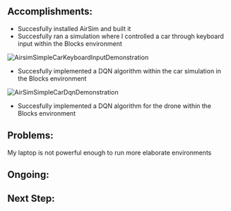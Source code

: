 ## Accomplishments:
* Succesfully installed AirSim and built it
* Succesfully ran a simulation where I controlled a car through keyboard input within the Blocks environment

 ![AirsimSimpleCarKeyboardInputDemonstration](https://user-images.githubusercontent.com/52840861/174491451-7139de32-93e7-49e4-ba54-a94243bb6741.gif)
* Succesfully implemented a DQN algorithm within the car simulation in the Blocks environment

![AirSimSimpleCarDqnDemonstration](https://user-images.githubusercontent.com/52840861/174493893-7acba4f4-00cf-41f9-bd26-ab20aef7c81a.gif)

* Succesfully implemented a DQN algorithm for the drone within the Blocks environment



## Problems:
My laptop is not powerful enough to run more elaborate environments

## Ongoing:


## Next Step:
